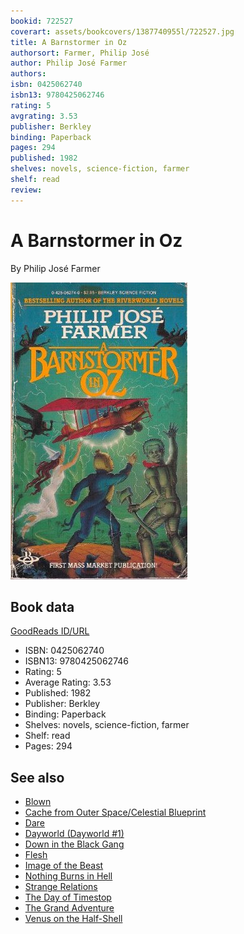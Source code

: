 ```yaml
---
bookid: 722527
coverart: assets/bookcovers/1387740955l/722527.jpg
title: A Barnstormer in Oz
authorsort: Farmer, Philip José
author: Philip José Farmer
authors: 
isbn: 0425062740
isbn13: 9780425062746
rating: 5
avgrating: 3.53
publisher: Berkley
binding: Paperback
pages: 294
published: 1982
shelves: novels, science-fiction, farmer
shelf: read
review: 
---
```


# A Barnstormer in Oz

By Philip José Farmer

![](../../assets/bookcovers/1387740955l/722527.jpg)

## Book data

[GoodReads ID/URL](https://www.goodreads.com/book/show/722527)

- ISBN: 0425062740
- ISBN13: 9780425062746
- Rating: 5
- Average Rating: 3.53
- Published: 1982
- Publisher: Berkley
- Binding: Paperback
- Shelves: novels, science-fiction, farmer
- Shelf: read
- Pages: 294


## See also

- [Blown](Blown.md)
- [Cache from Outer Space/Celestial Blueprint](Cache_from_Outer_Space-Celestial_Blueprint.md)
- [Dare](Dare.md)
- [Dayworld (Dayworld #1)](Dayworld_Dayworld_1.md)
- [Down in the Black Gang](Down_in_the_Black_Gang.md)
- [Flesh](Flesh.md)
- [Image of the Beast](Image_of_the_Beast.md)
- [Nothing Burns in Hell](Nothing_Burns_in_Hell.md)
- [Strange Relations](Strange_Relations.md)
- [The Day of Timestop](The_Day_of_Timestop.md)
- [The Grand Adventure](The_Grand_Adventure.md)
- [Venus on the Half-Shell](Venus_on_the_Half-Shell.md)
